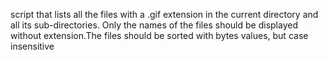 script that lists all the files with a .gif extension in the current directory and all its sub-directories. Only the names of the files should be displayed without extension.The files should be sorted with bytes values, but case insensitive
